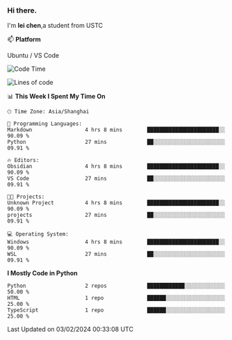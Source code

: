 ### Hi there.
I'm **lei chen**,a student from USTC

📫 **Platform**

Ubuntu / VS Code

<!--START_SECTION:waka-->
![Code Time](http://img.shields.io/badge/Code%20Time-164%20hrs%208%20mins-blue)

![Lines of code](https://img.shields.io/badge/From%20Hello%20World%20I%27ve%20Written-12.0%20thousand%20lines%20of%20code-blue)

📊 **This Week I Spent My Time On** 

```text
🕑︎ Time Zone: Asia/Shanghai

💬 Programming Languages: 
Markdown                 4 hrs 8 mins        ███████████████████████░░   90.09 % 
Python                   27 mins             ██░░░░░░░░░░░░░░░░░░░░░░░   09.91 % 

🔥 Editors: 
Obsidian                 4 hrs 8 mins        ███████████████████████░░   90.09 % 
VS Code                  27 mins             ██░░░░░░░░░░░░░░░░░░░░░░░   09.91 % 

🐱‍💻 Projects: 
Unknown Project          4 hrs 8 mins        ███████████████████████░░   90.09 % 
projects                 27 mins             ██░░░░░░░░░░░░░░░░░░░░░░░   09.91 % 

💻 Operating System: 
Windows                  4 hrs 8 mins        ███████████████████████░░   90.09 % 
WSL                      27 mins             ██░░░░░░░░░░░░░░░░░░░░░░░   09.91 % 
```

**I Mostly Code in Python** 

```text
Python                   2 repos             ████████████░░░░░░░░░░░░░   50.00 % 
HTML                     1 repo              ██████░░░░░░░░░░░░░░░░░░░   25.00 % 
TypeScript               1 repo              ██████░░░░░░░░░░░░░░░░░░░   25.00 % 
```




 Last Updated on 03/02/2024 00:33:08 UTC
<!--END_SECTION:waka-->
